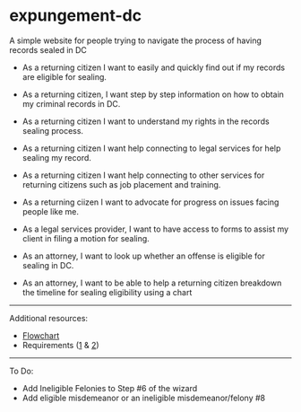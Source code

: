 # expungement-dc
A simple website for people trying to navigate the process of having records sealed in DC

* As a returning citizen I want to easily and quickly find out if my records are eligible for sealing.
* As a returning citizen, I want step by step information on how to obtain my criminal records in DC.
* As a returning citizen I want to understand my rights in the records sealing process.
* As a returning citizen I want help connecting to legal services for help sealing my record.
* As a returning citizen I want help connecting to other services for returning citizens such as job placement and training.
* As a returning ciizen I want to advocate for progress on issues facing people like me.

* As a legal services provider, I want to have access to forms to assist my client in filing a motion for sealing.

* As an attorney, I want to look up whether an offense is eligible for sealing in DC.
* As an attorney, I want to be able to help a returning citizen breakdown the timeline for sealing eligibility using a chart

---
Additional resources:

- [Flowchart](docs/flowchart.jpeg)
- Requirements ([1](docs/requirements_1.jpeg) & [2](docs/requirements_1.jpeg))

---

To Do:
- Add Ineligible Felonies to Step #6 of the wizard
- Add eligible misdemeanor or an ineligible misdemeanor/felony #8